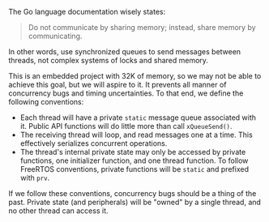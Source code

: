 The Go language documentation wisely states:
>Do not communicate by sharing memory; instead, share memory by communicating.

In other words, use synchronized queues to send messages between threads, not complex systems of locks and shared memory.

This is an embedded project with 32K of memory, so we may not be able to achieve this goal, but we will aspire to it. It prevents all manner of concurrency bugs and timing uncertainties. To that end, we define the following conventions:
 - Each thread will have a private `static` message queue associated with it. Public API functions will do little more than call `xQueueSend()`.
 - The receiving thread will loop, and read messages one at a time. This effectively serializes concurrent operations.
 - The thread's internal private state may only be accessed by private functions, one initializer function, and one thread function. To follow FreeRTOS conventions, private functions will be `static` and prefixed with `prv`.

If we follow these conventions, concurrency bugs should be a thing of the past. Private state (and peripherals) will be "owned" by a single thread, and no other thread can access it.
